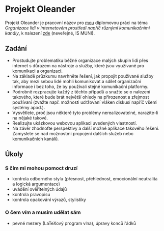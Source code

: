 
# Projekt Oleander

Projekt Oleander je pracovní název pro [mou](http://is.muni.cz/osoba/honzajavorek) diplomovou práci na téma _Organizace lidí v internetovém prostředí napříč různými komunikačními kanály_, k nalezení [zde](https://is.muni.cz/auth/rozpis/tema.pl?fakulta=1433;obdobi=5364;studium=560309;balik=58;tema=133878) (neveřejné, IS MUNI).

## Zadání

- Prostudujte problematiku běžné organizace malých skupin lidí přes internet s důrazem na nástroje a služby, které jsou využívané pro komunikaci a organizaci.
- Na základě průzkumu navrhněte řešení, jak propojit používané služby tak, aby mezi sebou lidé mohli komunikovat a sdílet organizační informace i bez toho, že by používali stejné komunikační platformy.
- Podrobně rozpracujte každý z těchto případů a snažte se o nalezení takového, které bude brát největší ohledy na přirozenost a zřejmost používaní (zvažte např. možnosti udržovaní vláken diskusí napříč všemi systémy apod.).
- Vysvětlete, proč jsou některé tyto problémy nerealizovatelné, narazíte-li na nějaké takové.
- Realizujte ukázkovou webovou aplikaci uvedených vlastností.
- Na závěr zhodnoťte perspektivy a další možné aplikace takového řešení. Zamyslete se nad možnostmi propojení dalších služeb nebo komunikačních kanálů.

## Úkoly

### S čím mi mohou pomoct druzí

- kontrola odborného stylu (přesnost, přehlednost, emocionální neutralita a logická argumentace)
- uvádění ověřitelných údajů
- kontrola pravopisu
- kontrola opakování výrazů, stylistiky

### O čem vím a musím udělat sám

- pevné mezery (LaTeXový program vlna), úpravy konců řádků
